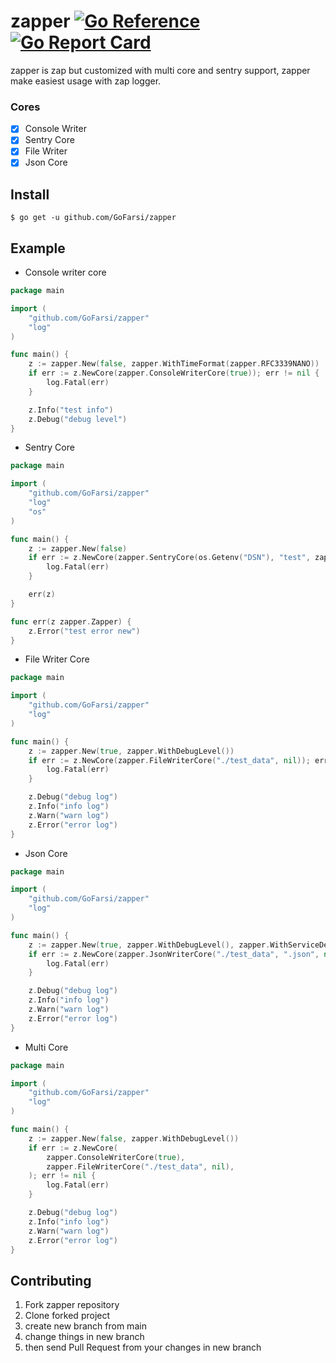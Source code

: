 # zapper [![Go Reference](https://pkg.go.dev/badge/github.com/GoFarsi/zapper.svg)](https://pkg.go.dev/github.com/GoFarsi/zapper) [![Go Report Card](https://goreportcard.com/badge/github.com/GoFarsi/zapper)](https://goreportcard.com/report/github.com/GoFarsi/zapper)
zapper is zap but customized with multi core and sentry support, zapper make easiest usage with zap logger.

### Cores
- [x] Console Writer
- [x] Sentry Core
- [x] File Writer
- [x] Json Core

## Install

```shell
$ go get -u github.com/GoFarsi/zapper
```

## Example

- Console writer core

```go
package main

import (
	"github.com/GoFarsi/zapper"
	"log"
)

func main() {
	z := zapper.New(false, zapper.WithTimeFormat(zapper.RFC3339NANO))
	if err := z.NewCore(zapper.ConsoleWriterCore(true)); err != nil {
		log.Fatal(err)
	}

	z.Info("test info")
	z.Debug("debug level")
}
```

- Sentry Core

```go
package main

import (
	"github.com/GoFarsi/zapper"
	"log"
	"os"
)

func main() {
	z := zapper.New(false)
	if err := z.NewCore(zapper.SentryCore(os.Getenv("DSN"), "test", zapper.DEVELOPMENT, nil)); err != nil {
		log.Fatal(err)
	}

	err(z)
}

func err(z zapper.Zapper) {
	z.Error("test error new")
}
```

- File Writer Core

```go
package main

import (
	"github.com/GoFarsi/zapper"
	"log"
)

func main() {
	z := zapper.New(true, zapper.WithDebugLevel())
	if err := z.NewCore(zapper.FileWriterCore("./test_data", nil)); err != nil {
		log.Fatal(err)
	}

	z.Debug("debug log")
	z.Info("info log")
	z.Warn("warn log")
	z.Error("error log")
}
```

- Json Core

```go
package main

import (
	"github.com/GoFarsi/zapper"
	"log"
)

func main() {
	z := zapper.New(true, zapper.WithDebugLevel(), zapper.WithServiceDetails(23, "zapper"))
	if err := z.NewCore(zapper.JsonWriterCore("./test_data", ".json", nil)); err != nil {
		log.Fatal(err)
	}

	z.Debug("debug log")
	z.Info("info log")
	z.Warn("warn log")
	z.Error("error log")
}
```

- Multi Core

```go
package main

import (
	"github.com/GoFarsi/zapper"
	"log"
)

func main() {
	z := zapper.New(false, zapper.WithDebugLevel())
	if err := z.NewCore(
		zapper.ConsoleWriterCore(true),
		zapper.FileWriterCore("./test_data", nil),
	); err != nil {
		log.Fatal(err)
	}

	z.Debug("debug log")
	z.Info("info log")
	z.Warn("warn log")
	z.Error("error log")
}
```

## Contributing

1. Fork zapper repository
2. Clone forked project
3. create new branch from main
4. change things in new branch
5. then send Pull Request from your changes in new branch
